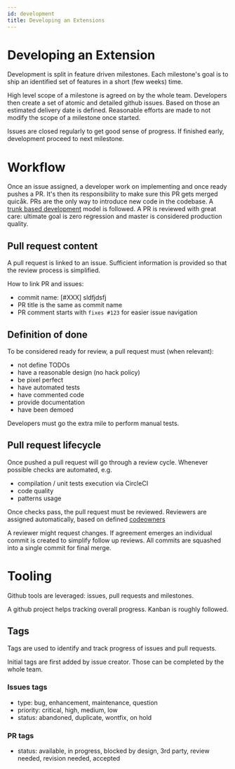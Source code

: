 ```yaml
---
id: development
title: Developing an Extensions
---
```


# Developing an Extension

Development is split in feature driven milestones. Each milestone's goal is to ship an identified set of features in a short (few weeks) time.

High level scope of a milestone is agreed on by the whole team. Developers then create a set of atomic and detailed github issues. Based on those an estimated delivery date is defined.
Reasonable efforts are made to not modify the scope of a milestone once started.

Issues are closed regularly to get good sense of progress.
If finished early, development proceed to next milestone.

# Workflow

Once an issue assigned, a developer work on implementing and once ready pushes a PR. It's then its responsibility to make sure this PR gets merged quicåk. PRs are the only way to introduce new code in the codebase.
A [trunk based development](https://paulhammant.com/2013/04/05/what-is-trunk-based-development/) model is followed. A PR is reviewed with great care: ultimate goal is zero regression and master is considered production quality.

## Pull request content

A pull request is linked to an issue. Sufficient information is provided so that the review process is simplified.

How to link PR and issues:

* commit name: [#XXX] sldfjdsfj
* PR title is the same as commit name
* PR comment starts with `fixes #123` for easier issue navigation

## Definition of done

To be considered ready for review, a pull request must (when relevant):

* not define TODOs
* have a reasonable design (no hack policy)
* be pixel perfect
* have automated tests
* have commented code
* provide documentation
* have been demoed

Developers must go the extra mile to perform manual tests.

## Pull request lifecycle

Once pushed a pull request will go through a review cycle. Whenever possible checks are automated, e.g. 

* compilation / unit tests execution via CircleCI
* code quality
* patterns usage

Once checks pass, the pull request must be reviewed.
Reviewers are assigned automatically, based on defined [codeowners](https://help.github.com/articles/about-codeowners/)

A reviewer might request changes. If agreement emerges an individual commit is created to simplify follow up reviews.
All commits are squashed into a single commit for final merge.

# Tooling

Github tools are leveraged: issues, pull requests and milestones.

A github project helps tracking overall progress. Kanban is roughly followed.

## Tags

Tags are used to identify and track progress of issues and pull requests.

Initial tags are first added by issue creator. Those can be completed by the whole team.

### Issues tags

* type: bug, enhancement, maintenance, question
* priority: critical, high, medium, low
* status: abandoned, duplicate, wontfix, on hold

### PR tags

* status:  available, in progress, blocked by design, 3rd party, review needed, revision needed, accepted
